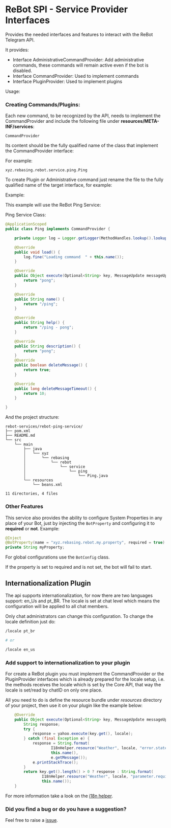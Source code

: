 # ReBot SPI - Service Provider Interfaces

Provides the needed interfaces and features to interact with the ReBot Telegram API.

It provides:

 - Interface AdministrativeCommandProvider: Add administrative commands, these commands will remain active even if the bot is disabled.
 - Interface CommandProvider: Used to implement commands
 - Interface PluginProvider: Used to implement plugins
 
Usage:

### Creating Commands/Plugins:

Each new command, to be recognized by the API, needs to implement the CommandProvider and include the following file under **resources/META-INF/services**:

```
CommandProvider
```
Its content should be the fully qualified name of the class that implement the CommandProvider interface:

For example:

```
xyz.rebasing.rebot.service.ping.Ping
```

To create Plugin or Administrative command just rename the file to the fully qualified name of the target interface, for example:

Example:

This example will use the ReBot Ping Service:

Ping Service Class:

```java
@ApplicationScoped
public class Ping implements CommandProvider {

    private Logger log = Logger.getLogger(MethodHandles.lookup().lookupClass().getName());

    @Override
    public void load() {
        log.fine("Loading command  " + this.name());
    }

    @Override
    public Object execute(Optional<String> key, MessageUpdate messageUpdate) {
        return "pong";
    }

    @Override
    public String name() {
        return "/ping";
    }

    @Override
    public String help() {
        return "/ping - pong";
    }

    @Override
    public String description() {
        return "pong";
    }
    @Override
    public boolean deleteMessage() {
        return true;
    }

    @Override
    public long deleteMessageTimeout() {
        return 10;
    }

}
```

And the project structure:

```
rebot-services/rebot-ping-service/
├── pom.xml
├── README.md
└── src
    └── main
        ├── java
        │   └── xyz
        │       └── rebasing
        │           └── rebot
        │               └── service
        │                   └── ping
        │                       └── Ping.java
        └── resources
            └── beans.xml

11 directories, 4 files
```

### Other Features

This service also provides the ability to configure System Properties in any place of your Bot,
just by injecting the `BotProperty` and configuring it to **required** or **not**. Example:

```java
@Inject
@BotProperty(name = "xyz.rebasing.rebot.my.property", required = true)
private String myProperty;
```

For global configurations use the `BotConfig` class.

If the property is set to required and is not set, the bot will fail to start.


## Internationalization Plugin

The api supports internationalization, for now there are two languages support: en_Us and pt_BR.
The locale is set at chat level which means the configuration will be applied to all chat members.

Only chat administrators can change this configuration. To change the locale definition just do:

```bash
/locale pt_br

# or

/locale en_us
```

### Add support to internationalization to your plugin

For create a ReBot plugin you must implement the CommandProvider or the PluginProvider interfaces which is already
prepared for the locale setup, i.e. the methods receives the locale which is set by the Core API, that way the locale is
set/read by chatID on only one place.

All you need to do is define the resource bundle under *resources* directory of your project, then use it on your plugin like
the example below:

```java
    @Override
    public Object execute(Optional<String> key, MessageUpdate messageUpdate, String locale) {
        String response;
        try {
            response = yahoo.execute(key.get(), locale);
        } catch (final Exception e) {
            response = String.format(
                    I18nHelper.resource("Weather", locale, "error.state"),
                    this.name(),
                    e.getMessage());
            e.printStackTrace();
        }
        return key.get().length() > 0 ? response : String.format(
                I18nHelper.resource("Weather", locale, "parameter.required"),
                this.name());
    }
```

For more information take a look on the [i18n helper](https://github.com/rebasing-xyz/rebot/tree/master/rebot-telegram-api/rebot-telegram-api-spi/src/main/java/xyz/rebasing/rebot/api/i18n).

### Did you find a bug or do you have a suggestion?
Feel free to raise a [issue](https://github.com/rebasing-xyz/rebot/issues/new).